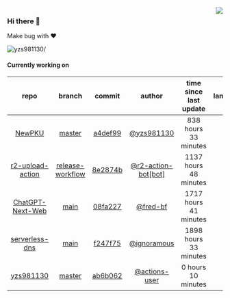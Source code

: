 <img align="right" src="https://github-readme-stats.vercel.app/api?username=yzs981130&show_icons=true&hide_title=true" />

### Hi there 👋


Make bug with ❤️

<p align="left"> <img src=https://komarev.com/ghpvc/?username=yzs981130 alt=yzs981130/> </p>


<!--
**yzs981130/yzs981130** is a ✨ _special_ ✨ repository because its `README.md` (this file) appears on your GitHub profile.

Here are some ideas to get you started:

- 🔭 I’m currently working on ...
- 🌱 I’m currently learning ...
- 👯 I’m looking to collaborate on ...
- 🤔 I’m looking for help with ...
- 💬 Ask me about ...
- 📫 How to reach me: ...
- 😄 Pronouns: ...
- ⚡ Fun fact: ...
-->

#### Currently working on


| repo | branch | commit | author | time since last update | language |
|:---:|:---:|:---:|:---:|:---:|:---:|
| [NewPKU](https://github.com/yzs981130/NewPKU) | [master](https://github.com/yzs981130/NewPKU/tree/master) |[a4def99](https://github.com/yzs981130/NewPKU/commit/a4def99f7a4f4b27743aab0a250af55d1fc2956f) | [@yzs981130](https://github.com/yzs981130) |838 hours 33 minutes | ![](https://img.shields.io/github/languages/top/yzs981130/NewPKU)|
| [r2-upload-action](https://github.com/yzs981130/r2-upload-action) | [release-workflow](https://github.com/yzs981130/r2-upload-action/tree/release-workflow) |[8e2874b](https://github.com/yzs981130/r2-upload-action/commit/8e2874b62b01a7c2980253ef41e9319bd355689e) | [@r2-action-bot[bot]](https://github.com/r2-action-bot%5Bbot%5D) |1137 hours 48 minutes | ![](https://img.shields.io/github/languages/top/yzs981130/r2-upload-action)|
| [ChatGPT-Next-Web](https://github.com/yzs981130/ChatGPT-Next-Web) | [main](https://github.com/yzs981130/ChatGPT-Next-Web/tree/main) |[08fa227](https://github.com/yzs981130/ChatGPT-Next-Web/commit/08fa22749aea8f497811f684bd9c7ef68d698666) | [@fred-bf](https://github.com/fred-bf) |1717 hours 41 minutes | ![](https://img.shields.io/github/languages/top/yzs981130/ChatGPT-Next-Web)|
| [serverless-dns](https://github.com/yzs981130/serverless-dns) | [main](https://github.com/yzs981130/serverless-dns/tree/main) |[f247f75](https://github.com/yzs981130/serverless-dns/commit/f247f75d31a1939fc57be0aa05893f041c4dbfa5) | [@ignoramous](https://github.com/ignoramous) |1898 hours 33 minutes | ![](https://img.shields.io/github/languages/top/yzs981130/serverless-dns)|
| [yzs981130](https://github.com/yzs981130/yzs981130) | [master](https://github.com/yzs981130/yzs981130/tree/master) |[ab6b062](https://github.com/yzs981130/yzs981130/commit/ab6b062aba3addb44581c64e9049b5114d153e9e) | [@actions-user](https://github.com/actions-user) |0 hours 10 minutes | ![](https://img.shields.io/github/languages/top/yzs981130/yzs981130)|
